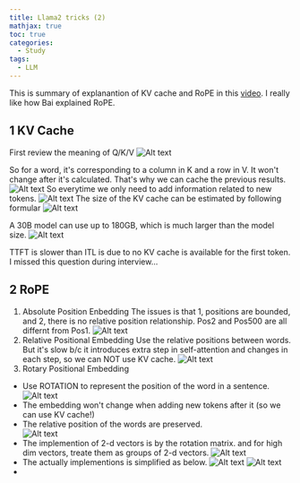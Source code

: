```yaml
---
title: Llama2 tricks (2)
mathjax: true
toc: true
categories:
  - Study
tags:
  - LLM
---
```


This is summary of explanantion of KV cache and RoPE in this [video](https://www.youtube.com/@EfficientNLP). I really like how Bai explained RoPE. 
## 1 KV Cache
First review the meaning of Q/K/V
![Alt text](/assets/images/2024/24-05-09-Llama2_files/qkv.png)

So for a word, it's corresponding to a column in K and a row in V. It won't change after it's calculated. That's why we can cache the previous results.
![Alt text](/assets/images/2024/24-05-09-Llama2_files/oldtoken.png)
So everytime we only need to add information related to new tokens.
![Alt text](/assets/images/2024/24-05-09-Llama2_files/newtoken.png)
The size of the KV cache can be estimated by following formular
![Alt text](/assets/images/2024/24-05-09-Llama2_files/memory.png)

A 30B model can use up to 180GB, which is much larger than the model size. 
![Alt text](/assets/images/2024/24-05-09-Llama2_files/size.png) 

TTFT is slower than ITL is due to no KV cache is available for the first token. I missed this question during interview...

## 2 RoPE
1. Absolute Position Enbedding
The issues is that 1, positions are bounded, and 2, there is no relative position relationship. Pos2 and Pos500 are all differnt from Pos1.
![Alt text](/assets/images/2024/24-05-09-Llama2_files/absolute.png) 
2. Relative Positional Embedding
Use the relative positions between words. But it's slow b/c it introduces extra step in self-attention and changes in each step, so we can NOT use KV cache.
![Alt text](/assets/images/2024/24-05-09-Llama2_files/relative.png)
3. Rotary Positional Embedding
  - Use ROTATION to represent the position of the word in a sentence.
  ![Alt text](/assets/images/2024/24-05-09-Llama2_files/rope.png) 
  - The embedding won't change when adding new tokens after it (so we can use KV cache!)
  - The relative position of the words are preserved.  
  ![Alt text](/assets/images/2024/24-05-09-Llama2_files/preserve.png) 
  - The implemention of 2-d vectors is by the rotation matrix. and for high dim vectors, treate them as groups of 2-d vectors.
  ![Alt text](/assets/images/2024/24-05-09-Llama2_files/formula.png) 
  - The actually implementions is simplified as below. 
  ![Alt text](/assets/images/2024/24-05-09-Llama2_files/simple.png) 
  ![Alt text](/assets/images/2024/24-05-09-Llama2_files/code.png)  
  - 